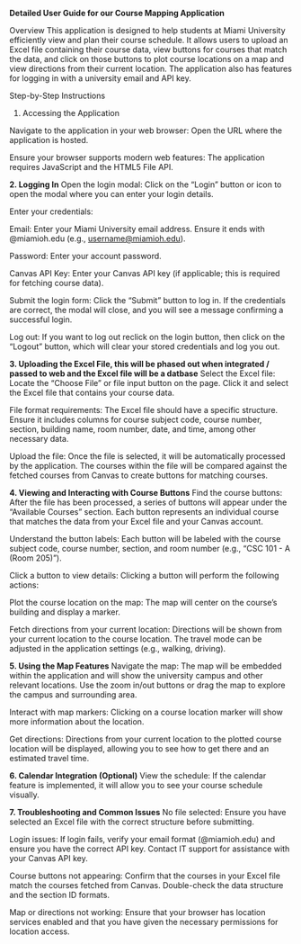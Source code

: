 **Detailed User Guide for our Course Mapping Application**

Overview
This application is designed to help students at Miami University efficiently view and plan their course schedule. It allows users to upload an Excel file containing their course data, view buttons for courses that match the data, and click on those buttons to plot course locations on a map and view directions from their current location. The application also has features for logging in with a university email and API key.

Step-by-Step Instructions
1. Accessing the Application

Navigate to the application in your web browser:
Open the URL where the application is hosted.

Ensure your browser supports modern web features:
The application requires JavaScript and the HTML5 File API.

**2. Logging In**
Open the login modal:
Click on the “Login” button or icon to open the modal where you can enter your login details.

Enter your credentials:

Email: 
Enter your Miami University email address. Ensure it ends with @miamioh.edu (e.g., username@miamioh.edu).

Password: 
Enter your account password.

Canvas API Key: 
Enter your Canvas API key (if applicable; this is required for fetching course data).

Submit the login form:
Click the “Submit” button to log in. If the credentials are correct, the modal will close, and you will see a message confirming a successful login.

Log out:
If you want to log out reclick on the login button, then click on the “Logout” button, which will clear your stored credentials and log you out.

**3. Uploading the Excel File, this will be phased out when integrated / passed to web and the Excel file will be a datbase**
Select the Excel file:
Locate the “Choose File” or file input button on the page. Click it and select the Excel file that contains your course data.

File format requirements:
The Excel file should have a specific structure. Ensure it includes columns for course subject code, course number, section, building name, room number, date, and time, among other necessary data.

Upload the file:
Once the file is selected, it will be automatically processed by the application. The courses within the file will be compared against the fetched courses from Canvas to create buttons for matching courses.

**4. Viewing and Interacting with Course Buttons**
Find the course buttons:
After the file has been processed, a series of buttons will appear under the “Available Courses” section. Each button represents an individual course that matches the data from your Excel file and your Canvas account.

Understand the button labels:
Each button will be labeled with the course subject code, course number, section, and room number (e.g., “CSC 101 - A (Room 205)”).

Click a button to view details:
Clicking a button will perform the following actions:

Plot the course location on the map: 
The map will center on the course’s building and display a marker.

Fetch directions from your current location: 
Directions will be shown from your current location to the course location. The travel mode can be adjusted in the application settings (e.g., walking, driving).

**5. Using the Map Features**
Navigate the map:
The map will be embedded within the application and will show the university campus and other relevant locations.
Use the zoom in/out buttons or drag the map to explore the campus and surrounding area.

Interact with map markers:
Clicking on a course location marker will show more information about the location.

Get directions:
Directions from your current location to the plotted course location will be displayed, allowing you to see how to get there and an estimated travel time.

**6. Calendar Integration (Optional)**
View the schedule:
If the calendar feature is implemented, it will allow you to see your course schedule visually.

**7. Troubleshooting and Common Issues**
No file selected:
Ensure you have selected an Excel file with the correct structure before submitting.

Login issues:
If login fails, verify your email format (@miamioh.edu) and ensure you have the correct API key. Contact IT support for assistance with your Canvas API key.

Course buttons not appearing:
Confirm that the courses in your Excel file match the courses fetched from Canvas. Double-check the data structure and the section ID formats.

Map or directions not working:
Ensure that your browser has location services enabled and that you have given the necessary permissions for location access.
